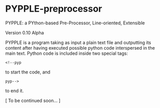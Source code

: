 # PYPPLE-preprocessor
PYPPLE: a PYthon-based Pre-Processor, Line-oriented, Extensible

Version 0.10 Alpha

PYPPLE is a program taking as input a plain text file and outputting its content after having executed possible python code interspersed in the main text. Python code is included inside two special tags:

`<!--pyp`

to start the code, and

`pyp-->`

to end it.

[ To be continued soon... ]
